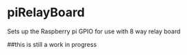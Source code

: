 # piRelayBoard
Sets up the Raspberry pi GPIO for use with 8 way relay board 


##this is still a work in progress
